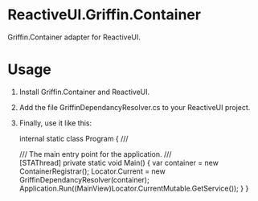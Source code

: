 # ReactiveUI.Griffin.Container

Griffin.Container adapter for ReactiveUI.

# Usage

1. Install Griffin.Container and ReactiveUI.
2. Add the file GriffinDependancyResolver.cs to your ReactiveUI project.
3. Finally, use it like this:

    internal static class Program
    {
        /// <summary>
        /// The main entry point for the application.
        /// </summary>
        [STAThread]
        private static void Main()
        {
          var container = new ContainerRegistrar();
          Locator.Current = new GriffinDependancyResolver(container);
          Application.Run((MainView)Locator.CurrentMutable.GetService<IMainView>());
        }
     }
